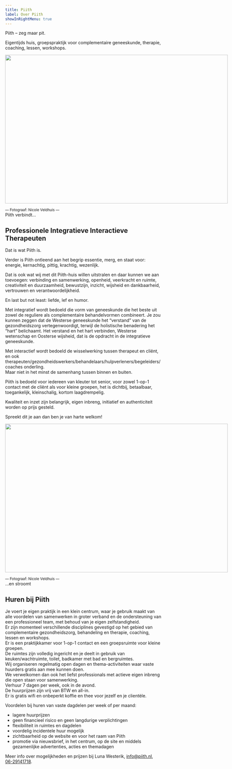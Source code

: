 ```yaml
---
title: Piith
label: Over Piith
showInRightMenu: true
---
```


Piith – zeg maar pit.

Eigentijds huis, groepspraktijk voor complementaire geneeskunde, therapie, coaching, lessen, workshops.

<div style="width: 727px" class="wp-caption aligncenter"><img src="http://piith.nl/wp-content/uploads/2013/02/DSC_0295_1-e1469989688308.jpg" alt="" class="aligncenter size-full wp-image-1423" width="718" height="479"><p class="wp-caption-text"><small>— Fotograaf:  Nicole Veldhuis —</small><br> Piith verbindt…</p></div>

## Professionele Integratieve Interactieve Therapeuten

Dat is wat Piith is.

Verder is Piith ontleend aan het begrip essentie, merg, en staat voor: energie, kernachtig, pittig, krachtig, wezenlijk.

Dat is ook wat wij met dit Piith-huis willen uitstralen en daar kunnen we aan toevoegen: verbinding en samenwerking, openheid, veerkracht en ruimte, creativiteit en duurzaamheid, bewustzijn, inzicht, wijsheid en dankbaarheid, vertrouwen en verantwoordelijkheid.

En last but not least: liefde, lef en humor.

Met integratief wordt bedoeld die vorm van geneeskunde die het beste uit zowel de reguliere als complementaire behandelvormen combineert. Je zou kunnen zeggen dat de Westerse geneeskunde het “verstand” van de gezondheidszorg vertegenwoordigt, terwijl de holistische benadering het “hart” belichaamt. Het verstand en het hart verbinden, Westerse wetenschap en Oosterse wijsheid, dat is de opdracht in de integratieve geneeskunde.

Met interactief wordt bedoeld de wisselwerking tussen therapeut en cliënt, en ook therapeuten/gezondheidswerkers/behandelaars/hulpverleners/begeleiders/coaches onderling.  
Maar niet in het minst de samenhang tussen binnen en buiten.

Piith is bedoeld voor iedereen van kleuter tot senior, voor zowel 1-op-1 contact met de cliënt als voor kleine groepen, het is dichtbij, betaalbaar, toegankelijk, kleinschalig, kortom laagdrempelig.

Kwaliteit en inzet zijn belangrijk, eigen inbreng, initiatief en authenticiteit worden op prijs gesteld.

Spreekt dit je aan dan ben je van harte welkom!

<div style="width: 727px" class="wp-caption aligncenter"><img src="http://piith.nl/wp-content/uploads/2013/02/DSC_0450-e1469989710230.jpg" alt="" class="aligncenter size-full wp-image-1424" width="718" height="479"><p class="wp-caption-text"><small>— Fotograaf:  Nicole Veldhuis —</small> <br> …en stroomt</p></div>

## Huren bij Piith

Je voert je eigen praktijk in een klein centrum, waar je gebruik maakt van alle voordelen van samenwerken in groter verband en de ondersteuning van een professioneel team, met behoud van je eigen zelfstandigheid.  
Er zijn momenteel verschillende disciplines gevestigd op het gebied van complementaire gezondheidszorg, behandeling en therapie, coaching, lessen en workshops.  
Er is een praktijkkamer voor 1-op-1 contact en een groepsruimte voor kleine groepen.  
De ruimtes zijn volledig ingericht en je deelt in gebruik van keuken/wachtruimte, toilet, badkamer met bad en bergruimtes.  
Wij organiseren regelmatig open dagen en thema-activiteiten waar vaste huurders gratis aan mee kunnen doen.  
We verwelkomen dan ook het liefst professionals met actieve eigen inbreng die open staan voor samenwerking.  
Verhuur 7 dagen per week, ook in de avond.  
De huurprijzen zijn vrij van BTW en all-in.  
Er is gratis wifi en onbeperkt koffie en thee voor jezelf en je clientèle.

Voordelen bij huren van vaste dagdelen per week of per maand:

* lagere huurprijzen
* geen financieel risico en geen langdurige verplichtingen
* flexibiliteit in ruimtes en dagdelen
* voordelig incidentele huur mogelijk
* zichtbaarheid op de website en voor het raam van Piith
* promotie via nieuwsbrief, in het centrum, op de site en middels gezamenlijke advertenties, acties en themadagen

Meer info over mogelijkheden en prijzen bij Luna Westerik, [info@piith.nl](mailto:info@piith.nl), [06-29141718](tel:+31629141718).
